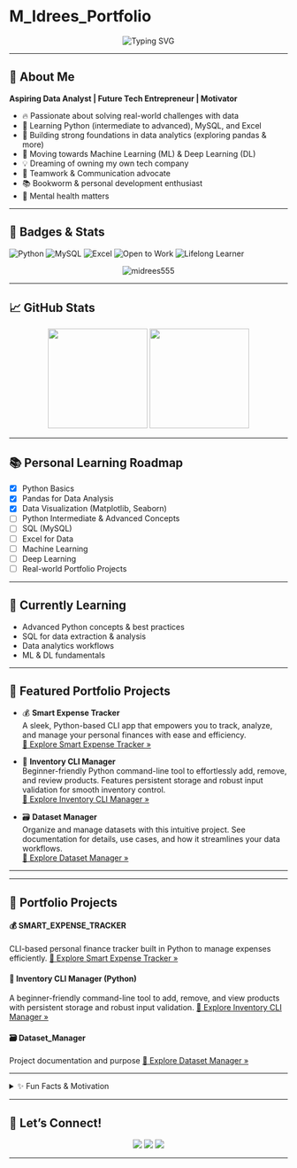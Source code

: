 # M_Idrees_Portfolio
<!-- Profile Banner (Add your own or use a default) -->
<p align="center">
  <img src="https://readme-typing-svg.demolab.com?font=Fira+Code&pause=1000&color=09B9A8&width=435&lines=Hi,+I'm+MUHAMMAD+IDREES+%F0%9F%91%8B;Aspiring+Data+Analyst+%26+Future+Tech+Entrepreneur;Open+to+Work+%7C+Lifelong+Learner+%F0%9F%93%9A" alt="Typing SVG" />
</p>

---

## 🚀 About Me  
**Aspiring Data Analyst | Future Tech Entrepreneur | Motivator**

- 🔥 Passionate about solving real-world challenges with data
- 🐍 Learning Python (intermediate to advanced), MySQL, and Excel
- 🧠 Building strong foundations in data analytics (exploring pandas & more)
- 🤖 Moving towards Machine Learning (ML) & Deep Learning (DL)
- 💡 Dreaming of owning my own tech company
- 🤝 Teamwork & Communication advocate
- 📚 Bookworm & personal development enthusiast
- 🧘 Mental health matters

---

## 🏅 Badges & Stats

![Python](https://img.shields.io/badge/Python-3776AB?style=for-the-badge&logo=python&logoColor=white)
![MySQL](https://img.shields.io/badge/MySQL-4479A1?style=for-the-badge&logo=mysql&logoColor=white)
![Excel](https://img.shields.io/badge/Excel-217346?style=for-the-badge&logo=microsoft-excel&logoColor=white)
![Open to Work](https://img.shields.io/badge/Open%20to%20Work-09B9A8?style=for-the-badge)
![Lifelong Learner](https://img.shields.io/badge/Lifelong-Learner-blue?style=for-the-badge)

<p align="center">
  <img src="https://komarev.com/ghpvc/?username=midrees555&label=Profile%20views&color=0e75b6&style=flat" alt="midrees555" />
</p>

---

## 📈 GitHub Stats

<p align="center">
  <img height="180em" src="https://github-readme-stats.vercel.app/api?username=midrees555&show_icons=true&theme=default&hide_border=true&count_private=true" />
  <img height="180em" src="https://github-readme-streak-stats.herokuapp.com/?user=midrees555&theme=default&hide_border=true" />
</p>

---

## 📚 Personal Learning Roadmap

- [x] Python Basics
- [x] Pandas for Data Analysis
- [x] Data Visualization (Matplotlib, Seaborn)
- [ ] Python Intermediate & Advanced Concepts
- [ ] SQL (MySQL)
- [ ] Excel for Data
- [ ] Machine Learning
- [ ] Deep Learning
- [ ] Real-world Portfolio Projects

---

## 🌱 Currently Learning

- Advanced Python concepts & best practices
- SQL for data extraction & analysis
- Data analytics workflows
- ML & DL fundamentals

---

## 🌟 Featured Portfolio Projects
- 💰 **Smart Expense Tracker**<br>
    A sleek, Python-based CLI app that empowers you to track, analyze, and manage your personal finances with ease and efficiency.
<br><a href="https://github.com/midrees555/Portfolio_Projects/tree/main/Smart_Finance_Tracker">🔗 Explore Smart Expense Tracker »</a>


- 🧾 **Inventory CLI Manager**<br>
    Beginner-friendly Python command-line tool to effortlessly add, remove, and review products. Features persistent storage and robust input validation for smooth inventory control.
<br><a href="https://github.com/midrees555/Portfolio_Projects/tree/main/Inventory_CLI_Manager">🔗 Explore Inventory CLI Manager »</a>

- 🗃️ **Dataset Manager**<br>
    Organize and manage datasets with this intuitive project. See documentation for details, use cases, and how it streamlines your data workflows.
<br><a href="https://github.com/midrees555/Portfolio_Projects/tree/main/Dataset_Manager">🔗 Explore Dataset Manager »</a>

---

---

## 🌟 Portfolio Projects

#### 💰 SMART_EXPENSE_TRACKER
CLI-based personal finance tracker built in Python to manage expenses efficiently.
<a href="https://github.com/midrees555/Portfolio_Projects/tree/main/Smart_Finance_Tracker">🔗 Explore Smart Expense Tracker »</a>

#### 🧾 Inventory CLI Manager (Python)
A beginner-friendly command-line tool to add, remove, and view products with persistent storage and robust input validation.
<a href="https://github.com/midrees555/Portfolio_Projects/tree/main/Inventory_CLI_Manager">🔗 Explore Inventory CLI Manager »</a>

#### 🗃️ Dataset_Manager
Project documentation and purpose
<a href="https://github.com/midrees555/Portfolio_Projects/tree/main/Dataset_Manager">🔗 Explore Dataset Manager »</a>

---

<details>
  <summary>✨ Fun Facts & Motivation</summary>
  <ul>
    <li>📖 I love reading books on tech, psychology, and personal growth</li>
    <li>🧑‍🤝‍🧑 Helping and motivating thousands of enthusiasts to grow</li>
    <li>📰 Always staying updated with new trends and technologies</li>
    <li>🧘 Prioritizing mental health and well-being</li>
  </ul>
  <blockquote>
    <b>“Building the future, one dataset at a time.”</b>
  </blockquote>
</details>

---

## 🤝 Let’s Connect!

<p align="center">
  <a href="https://www.linkedin.com/in/midrees555/"><img src="https://img.shields.io/badge/LinkedIn-blue?style=for-the-badge&logo=linkedin" /></a>
  <a href="mailto:info.midrees@gmail.com"><img src="https://img.shields.io/badge/Email-D14836?style=for-the-badge&logo=gmail&logoColor=white" /></a>
  <a href="https://github.com/midrees555"><img src="https://img.shields.io/badge/GitHub-181717?style=for-the-badge&logo=github&logoColor=white" /></a>
</p>

---

<!-- Add your future portfolio/project links below! -->

<!--
## 🚀 Portfolio Projects
- *(Coming soon!)*  
-->
